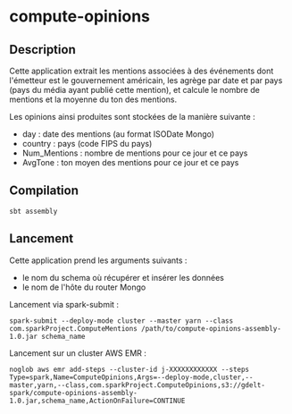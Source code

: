 # compute-opinions
## Description
Cette application extrait les mentions associées à des événements dont l'émetteur est le gouvernement américain, les agrège par date et par pays (pays du média ayant publié cette mention), et calcule le nombre de mentions et la moyenne du ton des mentions.

Les opinions ainsi produites sont stockées de la manière suivante :
* day : date des mentions (au format ISODate Mongo)
* country : pays (code FIPS du pays)
* Num_Mentions : nombre de mentions pour ce jour et ce pays
* AvgTone : ton moyen des mentions pour ce jour et ce pays

## Compilation
```
sbt assembly
```

## Lancement
Cette application prend les arguments suivants :

* le nom du schema où récupérer et insérer les données
* le nom de l'hôte du router Mongo


Lancement via spark-submit :
```
spark-submit --deploy-mode cluster --master yarn --class com.sparkProject.ComputeMentions /path/to/compute-opinions-assembly-1.0.jar schema_name
```


Lancement sur un cluster AWS EMR :
```
noglob aws emr add-steps --cluster-id j-XXXXXXXXXXXX --steps Type=spark,Name=ComputeOpinions,Args=--deploy-mode,cluster,--master,yarn,--class,com.sparkProject.ComputeOpinions,s3://gdelt-spark/compute-opinions-assembly-1.0.jar,schema_name,ActionOnFailure=CONTINUE
```
